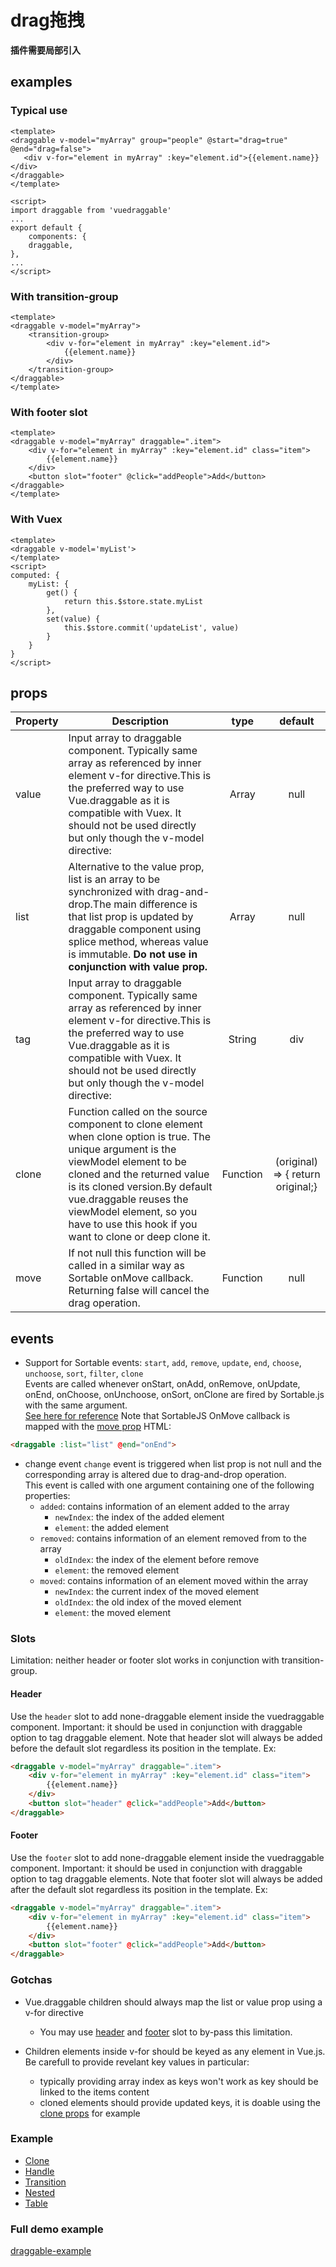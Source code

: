 # drag拖拽

**插件需要局部引入**

## examples

### Typical use

```vue
<template>  
<draggable v-model="myArray" group="people" @start="drag=true" @end="drag=false">
   <div v-for="element in myArray" :key="element.id">{{element.name}}</div>
</draggable>
</template>  

<script>
import draggable from 'vuedraggable'
...
export default {
    components: {
    draggable,
},
...
</script>
```

### With transition-group

```vue
<template>  
<draggable v-model="myArray">
    <transition-group>
        <div v-for="element in myArray" :key="element.id">
            {{element.name}}
        </div>
    </transition-group>
</draggable>
</template>  
```

### With footer slot

```vue
<template>  
<draggable v-model="myArray" draggable=".item">
    <div v-for="element in myArray" :key="element.id" class="item">
        {{element.name}}
    </div>
    <button slot="footer" @click="addPeople">Add</button>
</draggable>
</template>  
```

### With Vuex

```vue
<template>  
<draggable v-model='myList'>
</template>
<script>
computed: {
    myList: {
        get() {
            return this.$store.state.myList
        },
        set(value) {
            this.$store.commit('updateList', value)
        }
    }
}
</script>    
```

## props

|    Property    |    Description   |   type   | default |
| -----------------  | ---------------- | :--------: | :----------: |
| value       | Input array to draggable component. Typically same array as referenced by inner element v-for directive.This is the preferred way to use Vue.draggable as it is compatible with Vuex. It should not be used directly but only though the v-model directive: |Array| null |
| list       | Alternative to the value prop, list is an array to be synchronized with drag-and-drop.The main difference is that list prop is updated by draggable component using splice method, whereas value is immutable. **Do not use in conjunction with value prop.**|Array| null |
| tag       | Input array to draggable component. Typically same array as referenced by inner element v-for directive.This is the preferred way to use Vue.draggable as it is compatible with Vuex. It should not be used directly but only though the v-model directive: |String| div |
| clone       | Function called on the source component to clone element when clone option is true. The unique argument is the viewModel element to be cloned and the returned value is its cloned version.By default vue.draggable reuses the viewModel element, so you have to use this hook if you want to clone or deep clone it.|Function| (original) => { return original;} |
| move       | If not null this function will be called in a similar way as Sortable onMove callback. Returning false will cancel the drag operation. |Function| null |

## events

* Support for Sortable events:
  `start`, `add`, `remove`, `update`, `end`, `choose`, `unchoose`, `sort`, `filter`, `clone`<br>
  Events are called whenever onStart, onAdd, onRemove, onUpdate, onEnd, onChoose, onUnchoose, onSort, onClone are fired by Sortable.js with the same argument.<br>
  [See here for reference](https://github.com/RubaXa/Sortable#event-object-demo)
  Note that SortableJS OnMove callback is mapped with the [move prop](https://github.com/SortableJS/Vue.Draggable/blob/master/README.md#move)
HTML:

```HTML
<draggable :list="list" @end="onEnd">
```

* change event
  `change` event is triggered when list prop is not null and the corresponding array is altered due to drag-and-drop operation.<br>
  This event is called with one argument containing one of the following properties:
  * `added`:  contains information of an element added to the array
    * `newIndex`: the index of the added element
    * `element`: the added element
  * `removed`:  contains information of an element removed from to the array
    * `oldIndex`: the index of the element before remove
    * `element`: the removed element
  * `moved`:  contains information of an element moved within the array
    * `newIndex`: the current index of the moved element
    * `oldIndex`: the old index of the moved element
    * `element`: the moved element

### Slots

Limitation: neither header or footer slot works in conjunction with transition-group.

#### Header

Use the `header` slot to add none-draggable element inside the vuedraggable component.
Important: it should be used in conjunction with draggable option to tag draggable element.
Note that header slot will always be added before the default slot regardless its position in the template.
Ex:

``` html
<draggable v-model="myArray" draggable=".item">
    <div v-for="element in myArray" :key="element.id" class="item">
        {{element.name}}
    </div>
    <button slot="header" @click="addPeople">Add</button>
</draggable>
```

#### Footer

Use the `footer` slot to add none-draggable element inside the vuedraggable component.
Important: it should be used in conjunction with draggable option to tag draggable elements.
Note that footer slot will always be added after the default slot regardless its position in the template.
Ex:

``` html
<draggable v-model="myArray" draggable=".item">
    <div v-for="element in myArray" :key="element.id" class="item">
        {{element.name}}
    </div>
    <button slot="footer" @click="addPeople">Add</button>
</draggable>
```

### Gotchas

* Vue.draggable children should always map the list or value prop using a v-for directive
  * You may use [header](https://github.com/SortableJS/Vue.Draggable#header) and [footer](https://github.com/SortableJS/Vue.Draggable#footer) slot to by-pass this limitation.

* Children elements inside v-for should be keyed as any element in Vue.js. Be carefull to provide revelant key values in particular:
  * typically providing array index as keys won't work as key should be linked to the items content
  * cloned elements should provide updated keys, it is doable using the [clone props](#clone) for example

### Example

* [Clone](https://sortablejs.github.io/Vue.Draggable/#/custom-clone)
* [Handle](https://sortablejs.github.io/Vue.Draggable/#/handle)
* [Transition](https://sortablejs.github.io/Vue.Draggable/#/transition-example-2)
* [Nested](https://sortablejs.github.io/Vue.Draggable/#/nested-example)
* [Table](https://sortablejs.github.io/Vue.Draggable/#/table-example)

### Full demo example

[draggable-example](https://github.com/David-Desmaisons/draggable-example)
